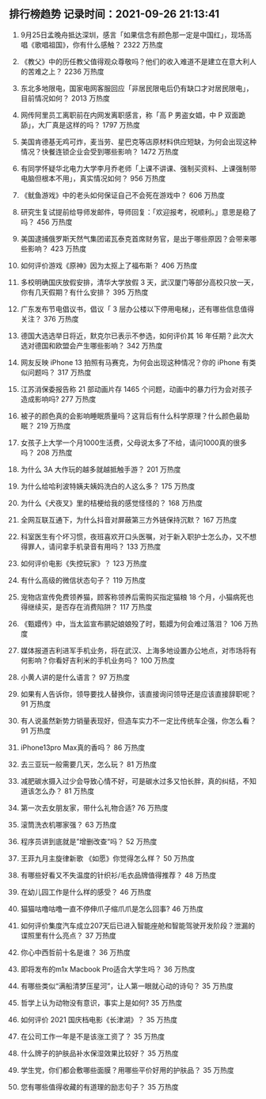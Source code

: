 
## 排行榜趋势 记录时间：2021-09-26 21:13:41
  
  1. 9月25日孟晚舟抵达深圳，感言「如果信念有颜色那一定是中国红」，现场高唱《歌唱祖国》，你有什么感触？ 2322 万热度
    
  2. 《教父》中的历任教父值得观众尊敬吗？他们的收入难道不是建立在意大利人的苦难之上？ 2236 万热度
    
  3. 东北多地限电，国家电网客服回应「非居民限电后仍有缺口才对居民限电」，目前情况如何？ 2013 万热度
    
  4. 网传阿里员工离职前在内网发离职感言，称「高 P 男盗女娼，中 P 双面跪舔」，大厂真是这样的吗？ 1797 万热度
    
  5. 美国肯德基无鸡可炸，麦当劳、星巴克等店原材料供应短缺，为何会出现这种情况？快餐连锁企业会受到哪些影响？ 1472 万热度
    
  6. 有同学怀疑华北电力大学李月乔老师「上课不讲课、强制买资料、上课强制带电脑但根本不用」，真实情况如何？ 956 万热度
    
  7. 《鱿鱼游戏》中的老头如何保证自己不会死在游戏中？ 606 万热度
    
  8. 研究生复试提前给导师发邮件，导师回复：「欢迎报考，祝顺利。」意思是稳了吗？ 456 万热度
    
  9. 美国逮捕俄罗斯天然气集团诺瓦泰克首席财务官，是出于哪些原因？会带来哪些影响？ 423 万热度
    
  10. 如何评价游戏《原神》因为太抠上了福布斯？ 406 万热度
    
  11. 多校明确国庆放假安排，清华大学放假 3 天，武汉厦门等部分高校只放一天，你有几天假期？有什么安排？ 395 万热度
    
  12. 广东发布节电倡议书，倡议「 3 层办公楼以下停用电梯」，还有哪些信息值得关注？ 376 万热度
    
  13. 德国大选选举日将近，默克尔已表示不参选，如何评价其 16 年任期？此次大选对德国和欧盟会产生哪些影响？ 342 万热度
    
  14. 网友反映 iPhone 13 拍照有马赛克，为何会出现这种情况？你的 iPhone 有类似问题吗？ 317 万热度
    
  15. 江苏消保委报告称 21 部动画片存 1465 个问题，动画中的暴力行为会对孩子造成影响吗? 277 万热度
    
  16. 被子的颜色真的会影响睡眠质量吗？这背后有什么科学原理？什么颜色最助眠？ 219 万热度
    
  17. 女孩子上大学一个月1000生活费，父母说太多了不给，请问1000真的很多吗？ 208 万热度
    
  18. 为什么 3A 大作玩的越多就越抵触手游？ 201 万热度
    
  19. 为什么给哈利波特姨夫姨妈洗白的人这么多？ 175 万热度
    
  20. 为什么《犬夜叉》里的桔梗给我的感觉怪怪的？ 168 万热度
    
  21. 全网互联互通下，为什么抖音对屏蔽第三方外链保持沉默？ 167 万热度
    
  22. 科室医生有个坏习惯，夜班喜欢开口头医嘱，对于新入职护士怎么办，又不想得罪人，请问拿手机录音有用吗？ 133 万热度
    
  23. 如何评价电影《失控玩家》？ 123 万热度
    
  24. 有什么高级的微信状态句子？ 119 万热度
    
  25. 宠物店宣传免费领养猫，顾客称领养后需购买指定猫粮 18 个月，小猫病死也得继续买，是否存在消费陷阱？ 117 万热度
    
  26. 《甄嬛传》中，当太监宣布鹂妃娘娘殁了时，甄嬛为何会难过落泪？ 106 万热度
    
  27. 媒体报道吉利进军手机业务，将在武汉、上海多地设置办公地点，对市场将有何影响？你看好吉利米的手机业务吗？ 100 万热度
    
  28. 小黄人讲的是什么语言？ 97 万热度
    
  29. 如果有人告诉你，领导要找人替换你，该直接询问领导还是应该直接辞职呢？ 91 万热度
    
  30. 有人说虽然新势力销量表现好，但造车实力不一定比传统车企强，你怎么看？ 91 万热度
    
  31. iPhone13pro Max真的香吗？ 86 万热度
    
  32. 去三亚玩一般需要几天，怎么玩？ 81 万热度
    
  33. 减肥碳水摄入过少会导致心情不好，可是碳水过多又怕长胖，真的纠结，不知道该怎么办？ 81 万热度
    
  34. 第一次去女朋友家，带什么礼物合适? 76 万热度
    
  35. 滚筒洗衣机哪家强？ 63 万热度
    
  36. 程序员讲到底就是”增删改查“吗？ 52 万热度
    
  37. 王菲九月主旋律新歌 《如愿》你觉得怎么样？ 50 万热度
    
  38. 有哪些好看又不失温度的针织衫/毛衣品牌值得推荐？ 48 万热度
    
  39. 在幼儿园工作是什么样的感受？ 46 万热度
    
  40. 猫猫咕噜咕噜一直不停伸爪子缩爪爪是怎么回事? 46 万热度
    
  41. 如何评价集度汽车成立207天后已进入智能座舱和智能驾驶开发阶段？泄漏的谍照里有什么亮点？ 37 万热度
    
  42. 你心中西哲前十名是谁？ 36 万热度
    
  43. 即将发布的m1x Macbook Pro适合大学生吗？ 36 万热度
    
  44. 有哪些类似“满船清梦压星河”，让人第一眼就心动的诗句？ 35 万热度
    
  45. 哲学上认为动物没有意识，事实上是如何? 35 万热度
    
  46. 如何评价 2021 国庆档电影《长津湖》？ 35 万热度
    
  47. 在公司工作一年是不是该涨工资了？ 35 万热度
    
  48. 什么牌子的护肤品补水保湿效果比较好？ 35 万热度
    
  49. 学生党，你们都会敷哪些面膜？用哪些平价好用的护肤品？ 35 万热度
    
  50. 您有哪些值得收藏的有道理的励志句子？ 35 万热度
    